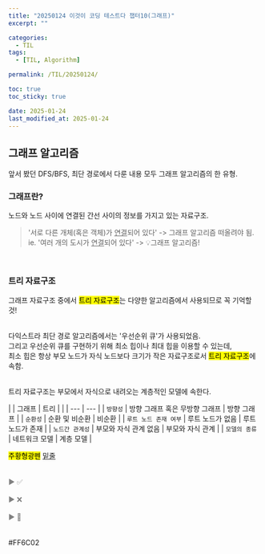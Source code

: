 ```yaml
---
title: "20250124 이것이 코딩 테스트다 챕터10(그래프)"
excerpt: ""

categories:
  - TIL
tags:
  - [TIL, Algorithm]

permalink: /TIL/20250124/

toc: true
toc_sticky: true

date: 2025-01-24
last_modified_at: 2025-01-24
---
```

## 그래프 알고리즘
앞서 봤던 DFS/BFS, 최단 경로에서 다룬 내용 모두 그래프 알고리즘의 한 유형.

### 그래프란?
노드와 노드 사이에 연결된 간선 사이의 정보를 가지고 있는 자료구조.<br>

> '서로 다른 개체(혹은 객체)가 <ins>연결</ins>되어 있다' -> 그래프 알고리즘 떠올려야 됨.<br>
> ie. '여러 개의 도시가 <ins>연결</ins>되어 있다' -> 💡그래프 알고리즘!<br>

<br>

### 트리 자료구조
그래프 자료구조 중에서 <mark>트리 자료구조</mark>는 다양한 알고리즘에서 사용되므로 꼭 기억할 것!<br><br>

다익스트라 최단 경로 알고리즘에서는 '우선순위 큐'가 사용되었음.<br>
그리고 우선순위 큐를 구현하기 위해 최소 힙이나 최대 힙을 이용할 수 있는데, <br>
최소 힙은 항상 부모 노드가 자식 노드보다 크기가 작은 자료구조로서 <mark>트리 자료구조</mark>에 속함.<br><br>

트리 자료구조는 부모에서 자식으로 내려오는 계층적인 모델에 속한다.<br>

| | 그래프 | 트리 |
| | --- | --- |
| `방향성` | 방향 그래프 혹은 무방향 그래프 | 방향 그래프 |
| `순환성` | 순환 및 비순환 | 비순환 |
| `루트 노드 존재 여부` | 루트 노드가 없음 | 루트 노드가 존재 |
| `노드간 관계성` | 부모와 자식 관계 없음 | 부모와 자식 관계 |
| `모델의 종류` | 네트워크 모델 | 계층 모델 |









<mark>주황형광펜</mark>
<ins>밑줄</ins>
<br>
<br><br>
<span style="color:gray">▶ ✅ </span><br><br>
<span style="color:gray">▶ ❌ </span><br><br>
<span style="color:gray">▶ 🔺 </span><br><br>
<a href="" target="_blank"></a><br>
#FF6C02
